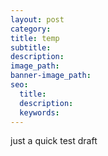 ```yaml
---
layout: post
category:
title: temp
subtitle:
description:
image_path:
banner-image_path:
seo:
  title:
  description:
  keywords:
---
```

just a quick test draft